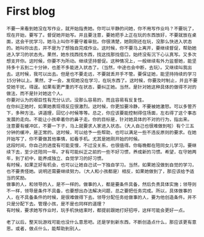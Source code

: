 # First blog 
    不要一来看到她没在写作业，就开始指责她。你可以平静的问她，你不用写作业吗？不要玩了，现在开始，要写了。督促她开始写。并且要注意，要她把手上正在玩的东西放好，不要就放在桌面，这会干扰学习。她马上叫你不要守着审批。你很清楚，她刚刚还在玩，没那么快进入状态的。她叫你出去，并不是为了想独自完成作业。这时候，你不要马上离开，要继续督促，帮助她进入学习的状态先。果然，她东找西找东西，找这找那找借口，始终没有沉下心认真写。又多次想支开你。这时候，你要不为所动。继续坚持督促。这种情况上，一般继续有外力监督她，能坚持多十五到二十分钟，也差不多能进入状态了。（当然，中途也会中断，去玩）。又继续叫我出去。这时候，我可以出去。但是也不要走远，不要就丢开手不管。要保证她，能坚持持续的学习15分钟以上。果然，才一会，发现她没在学习，在玩东西了。这时候，你要及时制止，并且不要受她干扰，得逞。如果有更严重的不在状态，要纠正她。当然，是针对她这种具体的做得不对的做法，而不是针对她这个人。
    你要对认为的艰巨性有充分认识。没那么容易的，而且容易有反复性。
    在你纠正她时，如果她表现得反应很激烈。这时候，你更加要冷静，不要被她激怒。可以多管齐下，多种方法。讲道理，回忆小时候等等。总之，你应该要能控制得住场面，左右得了这个事态发展的走向。不能让小孩牵着你的鼻子走。你的目标是，针对她具体的不对的行为，指出来。
    注意要有缓冲区，不要一下子，马上就要求人家进入状态。（大人自己也很难做到啦）有个三五分钟的缓冲，是正常的。这时候，可以给予一些帮助，也可以满足一些不违反原则的要求。在她开始写了，你不要做其他事情，如看手机。尤其是她刚开始的时候。
    这段时间，你自己的进度有可能变慢，不过没关系，也很值得。你每晚都在陪同女儿学习。要继续下去，至少还陪同一年。才有可能纠正之前的一些不好习惯，养成新的习惯。希望，在守她两年，到了初中，能养成独立、自觉学习的好习惯。
    有时候，如果正好有机会，也可以让她自己试一下独自学习。当然，如果她没做到自觉的学习，也不要责怪她。说明还需要继续努力。（大人和小孩都是）相反，如果她做到了，那应该给予适当的奖励。
    做事的人，和领导的人，是不一样的。做事的人，都是要条件具备，然后负责具体实施；领导则不一样，领导是条件不具备，也要想出办法解决问题，总之要把任务完成。所以，具体做事的人，在不具备条件的时候，是很难做得下去。领导分配任务给做事的人，要为他创造条件。并不只是分配下去。管理小孩，是不是也同样的道理？
    有时候，要求她写作业时，玩手机快结束时，都提前跟她打好招呼，这样可能会更好一点。

    老了以后，整天玩游戏可能也没什么意思吧。还是学到新东西，不断创造点什么，那应该更有意思。或者，做点什么，能帮助到别人。
